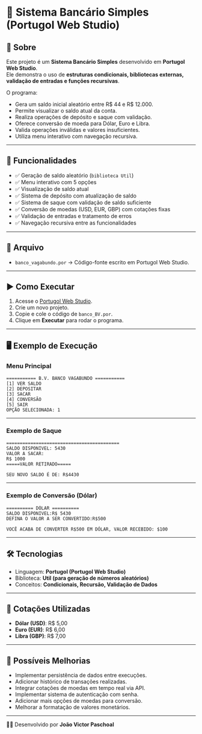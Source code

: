 # 🏦 Sistema Bancário Simples (Portugol Web Studio)

## 📖 Sobre

Este projeto é um **Sistema Bancário Simples** desenvolvido em **Portugol Web Studio**.  
Ele demonstra o uso de **estruturas condicionais, bibliotecas externas, validação de entradas e funções recursivas**.

O programa:
- Gera um saldo inicial aleatório entre R$ 44 e R$ 12.000.
- Permite visualizar o saldo atual da conta.
- Realiza operações de depósito e saque com validação.
- Oferece conversão de moeda para Dólar, Euro e Libra.
- Valida operações inválidas e valores insuficientes.
- Utiliza menu interativo com navegação recursiva.
---
## 🚀 Funcionalidades
- ✅ Geração de saldo aleatório (`biblioteca Util`)
- ✅ Menu interativo com 5 opções
- ✅ Visualização de saldo atual
- ✅ Sistema de depósito com atualização de saldo
- ✅ Sistema de saque com validação de saldo suficiente
- ✅ Conversão de moedas (USD, EUR, GBP) com cotações fixas
- ✅ Validação de entradas e tratamento de erros
- ✅ Navegação recursiva entre as funcionalidades
---
## 📂 Arquivo
- `banco_vagabundo.por` → Código-fonte escrito em Portugol Web Studio.
---
## ▶️ Como Executar
1. Acesse o [Portugol Web Studio](https://portugol.dev/).
2. Crie um novo projeto.
3. Copie e cole o código de `banco_BV.por`.
4. Clique em **Executar** para rodar o programa.
---
## 🖥️ Exemplo de Execução
### Menu Principal
```
=========== B.V. BANCO VAGABUNDO ===========
[1] VER SALDO
[2] DEPOSITAR
[3] SACAR
[4] CONVERSÃO
[5] SAIR
OPÇÃO SELECIONADA: 1
```
---
### Exemplo de Saque
```
==========================================
SALDO DISPONIVEL: 5430
VALOR A SACAR:
R$ 1000
=====VALOR RETIRADO=====

SEU NOVO SALDO É DE: R$4430
```
---
### Exemplo de Conversão (Dólar)
```
========== DÓLAR ==========
SALDO DISPONIVEL:R$ 5430
DEFINA O VALOR A SER CONVERTIDO:R$500

VOCÊ ACABA DE CONVERTER R$500 EM DÓLAR, VALOR RECEBIDO: $100
```
---
## 🛠️ Tecnologias
- Linguagem: **Portugol (Portugol Web Studio)**  
- Biblioteca: **Util (para geração de números aleatórios)**
- Conceitos: **Condicionais, Recursão, Validação de Dados**
---
## 💱 Cotações Utilizadas
- **Dólar (USD)**: R$ 5,00
- **Euro (EUR)**: R$ 6,00  
- **Libra (GBP)**: R$ 7,00
---
## 📌 Possíveis Melhorias
- Implementar persistência de dados entre execuções.
- Adicionar histórico de transações realizadas.
- Integrar cotações de moedas em tempo real via API.
- Implementar sistema de autenticação com senha.
- Adicionar mais opções de moedas para conversão.
- Melhorar a formatação de valores monetários.
---
👨‍💻 Desenvolvido por **João Victor Paschoal**
